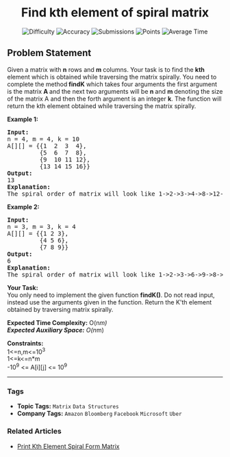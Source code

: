 <h1 align="center">Find kth element of spiral matrix</h1>

<p align="center">
  <img alt="Difficulty" title="Difficulty" src="https://custom-icon-badges.demolab.com/badge/Difficulty: Medium-1F222E?style=for-the-badge&logoColor=white&logo=fire"/>
  <img alt="Accuracy" title="Accuracy" src="https://custom-icon-badges.demolab.com/badge/Accuracy: 50.66%25-1F222E?style=for-the-badge&logoColor=white&logo=target"/>
  <img alt="Submissions" title="Submissions" src="https://custom-icon-badges.demolab.com/badge/Submissions: 53K+-1F222E?style=for-the-badge&logoColor=white&logo=repo"/>
  <img alt="Points" title="Points" src="https://custom-icon-badges.demolab.com/badge/Points: 4-1F222E?style=for-the-badge&logoColor=white&logo=award"/>
  <img alt="Average Time" title="Average Time" src="https://custom-icon-badges.demolab.com/badge/Average%20Time: 20m-1F222E?style=for-the-badge&logoColor=white&logo=clock"/>
</p>

## Problem Statement

Given a matrix with <b>n</b> rows and <b>m </b>columns. Your task is to find the <b>kth</b> element which is obtained while traversing the matrix spirally. You need to complete the method<b> findK</b> which takes four arguments the first argument is the matrix <b>A </b>and the next two arguments will be <b>n </b>and <b>m </b>denoting the size of the matrix A and then the forth argument is an integer <b>k</b>. The function will return the kth element obtained while traversing the matrix spirally.

<b>Example 1</b><b>:</b>

<pre><b>Input:
</b>n = 4, m = 4, k = 10
A[][] = {{1  2  3  4},
         {5  6  7  8},
         {9  10 11 12},<br>         {13 14 15 16}}
<b>Output:
</b>13<b>
Explanation:<br></b><img src="https://media.geeksforgeeks.org/img-practice/prod/addEditProblem/700274/Web/Other/blobid0_1687070632.png" alt="" title=""/>
The spiral order of matrix will look like 1->2->3->4->8->12->16->15->14->13->9->5->6->7->11->10. So the 10th element in this order is 13. </pre>

<b>Example 2</b><b>:</b>

<pre><b>Input:
</b>n = 3, m = 3, k = 4
A[][] = {{1 2 3},
         {4 5 6},
         {7 8 9}}
<b>Output:
</b>6<b>
Explanation:</b>
The spiral order of matrix will look like 1->2->3->6->9->8->7->4->5. So the 4th element in this order is 6.</pre>

<b>Your Task:</b><br>You only need to implement the given function <b>findK()</b>. Do not read input, instead use the arguments given in the function. Return the K'th element obtained by traversing matrix spirally.

<b>Expected Time Complexity:</b> O(n*m)<br><b>Expected Auxiliary Space:</b> O(n*m)

<b>Constraints:</b><br>1<=n,m<=10<sup>3</sup><br>1<=k<=n*m<br>-10<sup>9</sup> <= A[i][j] <= 10<sup>9</sup>


<hr>

### Tags
- **Topic Tags:** `Matrix` `Data Structures`
- **Company Tags:** `Amazon` `Bloomberg` `Facebook` `Microsoft` `Uber`

### Related Articles
- [Print Kth Element Spiral Form Matrix](https://www.geeksforgeeks.org/print-kth-element-spiral-form-matrix/)
